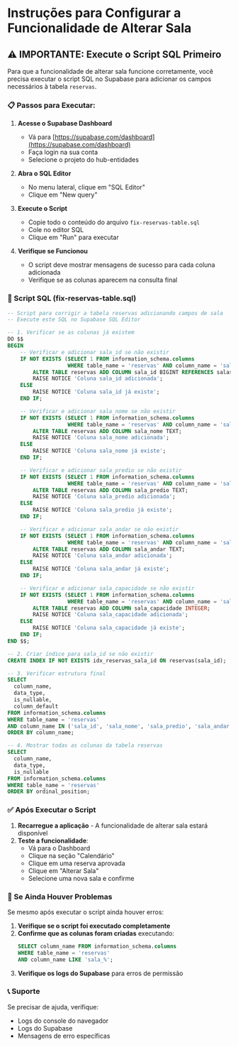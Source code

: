 # Instruções para Configurar a Funcionalidade de Alterar Sala

## ⚠️ IMPORTANTE: Execute o Script SQL Primeiro

Para que a funcionalidade de alterar sala funcione corretamente, você precisa executar o script SQL no Supabase para adicionar os campos necessários à tabela `reservas`.

### 📋 Passos para Executar:

1. **Acesse o Supabase Dashboard**
   - Vá para [https://supabase.com/dashboard](https://supabase.com/dashboard)
   - Faça login na sua conta
   - Selecione o projeto do hub-entidades

2. **Abra o SQL Editor**
   - No menu lateral, clique em "SQL Editor"
   - Clique em "New query"

3. **Execute o Script**
   - Copie todo o conteúdo do arquivo `fix-reservas-table.sql`
   - Cole no editor SQL
   - Clique em "Run" para executar

4. **Verifique se Funcionou**
   - O script deve mostrar mensagens de sucesso para cada coluna adicionada
   - Verifique se as colunas aparecem na consulta final

### 🔧 Script SQL (fix-reservas-table.sql)

```sql
-- Script para corrigir a tabela reservas adicionando campos de sala
-- Execute este SQL no Supabase SQL Editor

-- 1. Verificar se as colunas já existem
DO $$
BEGIN
    -- Verificar e adicionar sala_id se não existir
    IF NOT EXISTS (SELECT 1 FROM information_schema.columns 
                   WHERE table_name = 'reservas' AND column_name = 'sala_id') THEN
        ALTER TABLE reservas ADD COLUMN sala_id BIGINT REFERENCES salas(id);
        RAISE NOTICE 'Coluna sala_id adicionada';
    ELSE
        RAISE NOTICE 'Coluna sala_id já existe';
    END IF;

    -- Verificar e adicionar sala_nome se não existir
    IF NOT EXISTS (SELECT 1 FROM information_schema.columns 
                   WHERE table_name = 'reservas' AND column_name = 'sala_nome') THEN
        ALTER TABLE reservas ADD COLUMN sala_nome TEXT;
        RAISE NOTICE 'Coluna sala_nome adicionada';
    ELSE
        RAISE NOTICE 'Coluna sala_nome já existe';
    END IF;

    -- Verificar e adicionar sala_predio se não existir
    IF NOT EXISTS (SELECT 1 FROM information_schema.columns 
                   WHERE table_name = 'reservas' AND column_name = 'sala_predio') THEN
        ALTER TABLE reservas ADD COLUMN sala_predio TEXT;
        RAISE NOTICE 'Coluna sala_predio adicionada';
    ELSE
        RAISE NOTICE 'Coluna sala_predio já existe';
    END IF;

    -- Verificar e adicionar sala_andar se não existir
    IF NOT EXISTS (SELECT 1 FROM information_schema.columns 
                   WHERE table_name = 'reservas' AND column_name = 'sala_andar') THEN
        ALTER TABLE reservas ADD COLUMN sala_andar TEXT;
        RAISE NOTICE 'Coluna sala_andar adicionada';
    ELSE
        RAISE NOTICE 'Coluna sala_andar já existe';
    END IF;

    -- Verificar e adicionar sala_capacidade se não existir
    IF NOT EXISTS (SELECT 1 FROM information_schema.columns 
                   WHERE table_name = 'reservas' AND column_name = 'sala_capacidade') THEN
        ALTER TABLE reservas ADD COLUMN sala_capacidade INTEGER;
        RAISE NOTICE 'Coluna sala_capacidade adicionada';
    ELSE
        RAISE NOTICE 'Coluna sala_capacidade já existe';
    END IF;
END $$;

-- 2. Criar índice para sala_id se não existir
CREATE INDEX IF NOT EXISTS idx_reservas_sala_id ON reservas(sala_id);

-- 3. Verificar estrutura final
SELECT 
  column_name,
  data_type,
  is_nullable,
  column_default
FROM information_schema.columns 
WHERE table_name = 'reservas'
AND column_name IN ('sala_id', 'sala_nome', 'sala_predio', 'sala_andar', 'sala_capacidade')
ORDER BY column_name;

-- 4. Mostrar todas as colunas da tabela reservas
SELECT 
  column_name,
  data_type,
  is_nullable
FROM information_schema.columns 
WHERE table_name = 'reservas'
ORDER BY ordinal_position;
```

### ✅ Após Executar o Script

1. **Recarregue a aplicação** - A funcionalidade de alterar sala estará disponível
2. **Teste a funcionalidade**:
   - Vá para o Dashboard
   - Clique na seção "Calendário"
   - Clique em uma reserva aprovada
   - Clique em "Alterar Sala"
   - Selecione uma nova sala e confirme

### 🚨 Se Ainda Houver Problemas

Se mesmo após executar o script ainda houver erros:

1. **Verifique se o script foi executado completamente**
2. **Confirme que as colunas foram criadas** executando:
   ```sql
   SELECT column_name FROM information_schema.columns 
   WHERE table_name = 'reservas' 
   AND column_name LIKE 'sala_%';
   ```
3. **Verifique os logs do Supabase** para erros de permissão

### 📞 Suporte

Se precisar de ajuda, verifique:
- Logs do console do navegador
- Logs do Supabase
- Mensagens de erro específicas
